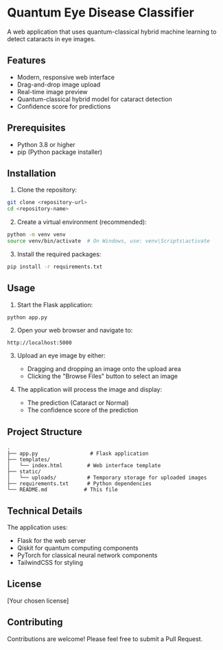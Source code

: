 # Quantum Eye Disease Classifier

A web application that uses quantum-classical hybrid machine learning to detect cataracts in eye images.

## Features

- Modern, responsive web interface
- Drag-and-drop image upload
- Real-time image preview
- Quantum-classical hybrid model for cataract detection
- Confidence score for predictions

## Prerequisites

- Python 3.8 or higher
- pip (Python package installer)

## Installation

1. Clone the repository:

```bash
git clone <repository-url>
cd <repository-name>
```

2. Create a virtual environment (recommended):

```bash
python -m venv venv
source venv/bin/activate  # On Windows, use: venv\Scripts\activate
```

3. Install the required packages:

```bash
pip install -r requirements.txt
```

## Usage

1. Start the Flask application:

```bash
python app.py
```

2. Open your web browser and navigate to:

```
http://localhost:5000
```

3. Upload an eye image by either:

   - Dragging and dropping an image onto the upload area
   - Clicking the "Browse Files" button to select an image

4. The application will process the image and display:
   - The prediction (Cataract or Normal)
   - The confidence score of the prediction

## Project Structure

```
.
├── app.py                 # Flask application
├── templates/
│   └── index.html        # Web interface template
├── static/
│   └── uploads/          # Temporary storage for uploaded images
├── requirements.txt      # Python dependencies
└── README.md            # This file
```

## Technical Details

The application uses:

- Flask for the web server
- Qiskit for quantum computing components
- PyTorch for classical neural network components
- TailwindCSS for styling

## License

[Your chosen license]

## Contributing

Contributions are welcome! Please feel free to submit a Pull Request.
